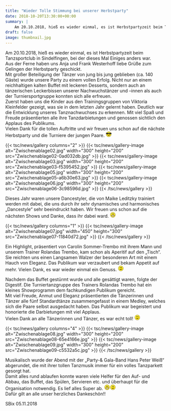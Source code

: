 ```yaml
---
title: "Wieder Tolle Stimmung bei unserer Herbstparty"
date: 2018-10-20T13:30:00+00:00
summary: |
    Am 20.10.2018, hieß es wieder einmal, es ist Herbstpartyzeit beim Tanzsportclub in Sindelfingen, bei der dieses Mal Einiges anders war.Aus der Ferne haben uns Anja und Frank Westerhoff liebe Grüße zum Gelingen der Herbstparty geschickt.
draft: false
image: thumbnail.jpg
---
```


 Am 20.10.2018, hieß es wieder einmal, es ist Herbstpartyzeit beim Tanzsportclub in Sindelfingen, bei der dieses Mal Einiges anders war.   
Aus der Ferne haben uns Anja und Frank Westerhoff liebe Grüße zum Gelingen der Herbstparty geschickt.  
Mit großer Beteiligung der Tänzer von jung bis jung geblieben (ca. 140 Gäste) wurde unsere Party zu einem vollen Erfolg. Nicht nur an einem reichhaltigen kalten Buffet mit leckeren Desserts, sondern auch an tänzerischen Leckerbissen unserer Nachwuchstänzer und –innen als auch der Turniersportgruppe konnten sich alle erfreuen.  
Zuerst haben uns die Kinder aus den Trainingsgruppen von Viktoria Kleinfelder gezeigt, was sie in dem letzten Jahr gelernt haben. Deutlich war die Entwicklung unseres Tanznachwuchses zu erkennen. Mit viel Spaß und Freude präsentierten alle ihre Tanzdarbietungen und genossen sichtlich den Applaus des Publikums.   
Vielen Dank für die tollen Auftritte und wir freuen uns schon auf die nächste Herbstparty und die Turniere der jungen Paare. ![](smiley-cool.gif)

{{< tsc/news/gallery columns="2" >}}
  {{< tsc/news/gallery-image alt="Zwischenablage02.jpg" width="300" height="200" src="Zwischenablage02-0ad032db.jpg" >}}
  {{< tsc/news/gallery-image alt="Zwischenablage03.jpg" width="300" height="200" src="Zwischenablage03-f5395452.jpg" >}}
  {{< tsc/news/gallery-image alt="Zwischenablage05.jpg" width="300" height="200" src="Zwischenablage05-a6b30e63.jpg" >}}
  {{< tsc/news/gallery-image alt="Zwischenablage06.jpg" width="300" height="200" src="Zwischenablage06-3c98596d.jpg" >}}
{{< /tsc/news/gallery >}}

Dieses Jahr waren unsere Dancestyler, die von Maike Leditzky trainiert werden mit dabei, die uns durch ihr sehr dynamisches und harmonisches „Dancestyle“ sehr beeindruckt haben. Wir freuen uns schon auf die nächsten Shows und Danke, dass ihr dabei ward. ![](smiley-laughing.gif)

{{< tsc/news/gallery columns="1" >}}
  {{< tsc/news/gallery-image alt="Zwischenablage07.jpg" width="450" height="300" src="Zwischenablage07-11840d72.jpg" >}}
{{< /tsc/news/gallery >}}

Ein Highlight, präsentiert von Carolin Sommer-Trembo mit ihrem Mann und unserem Trainer Rolandas Trembo, kam schon als Aperitif auf den „Tisch“. Sie reichten uns einen Langsamen Walzer der besonderen Art mit einem Hauch von Eleganz. Das Publikum war verzaubert und bekam Appetit auf mehr. Vielen Dank, es war wieder einmal ein Genuss. ![](smiley-smile.gif)

Nachdem das Buffet gestürmt wurde und alle gesättigt waren, folgte der Digestif. Die Turniertanzgruppe des Trainers Rolandas Trembo hat ein kleines Showprogramm dem fachkundigen Publikum gereicht.   
Mit viel Freude, Anmut und Eleganz präsentierten die Tänzerinnen und Tänzer alle fünf Standardtänze zusammengefasst in einem Medley, welches sich die Paare selbst ausgedacht haben. Das Publikum war begeistert und honorierte die Darbietungen mit viel Applaus.   
Vielen Dank an alle Tänzerinnen und Tänzer, es war echt toll! ![](smiley-smile.gif)

{{< tsc/news/gallery columns="4" >}}
  {{< tsc/news/gallery-image alt="Zwischenablage08.jpg" width="300" height="200" src="Zwischenablage08-65e4166e.jpg" >}}
  {{< tsc/news/gallery-image alt="Zwischenablage09.jpg" width="300" height="200" src="Zwischenablage09-c5532a5c.jpg" >}}
{{< /tsc/news/gallery >}}

Musikalisch wurde der Abend mit der „Party-& Gala-Band Hans Peter Weiß“ abgerundet, die mit ihrer tollen Tanzmusik immer für ein volles Tanzparkett gesorgt hat.   
Damit alles rund ablaufen konnte waren viele Helfer für den Auf- und Abbau, das Buffet, das Spülen, Servieren etc. und überhaupt für die Organisation notwendig. Es lief alles Super ab. ![](smiley-laughing.gif)![](smiley-smile.gif)  
Dafür gilt an alle unser herzliches Dankeschön!!

SBix 05.11.2018


